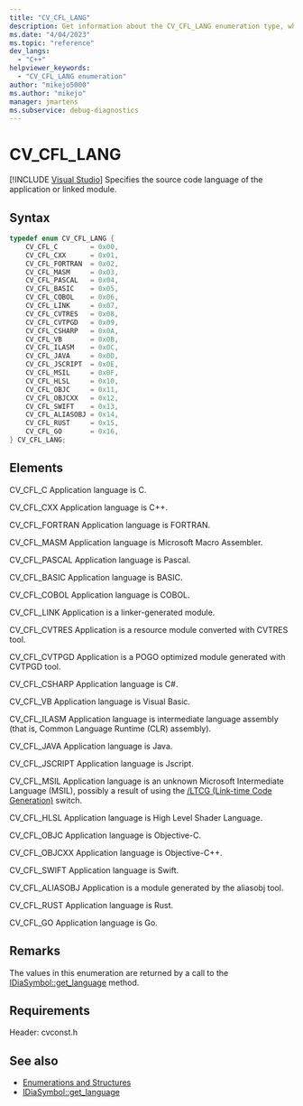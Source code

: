 ```yaml
---
title: "CV_CFL_LANG"
description: Get information about the CV_CFL_LANG enumeration type, which specifies the code language of the application or linked module in the debug interface access SDK.
ms.date: "4/04/2023"
ms.topic: "reference"
dev_langs:
  - "C++"
helpviewer_keywords:
  - "CV_CFL_LANG enumeration"
author: "mikejo5000"
ms.author: "mikejo"
manager: jmartens
ms.subservice: debug-diagnostics
---
```

# CV_CFL_LANG

 [!INCLUDE [Visual Studio](~/includes/applies-to-version/vs-windows-only.md)]
Specifies the source code language of the application or linked module.

## Syntax

```C++
typedef enum CV_CFL_LANG {
    CV_CFL_C        = 0x00,
    CV_CFL_CXX      = 0x01,
    CV_CFL_FORTRAN  = 0x02,
    CV_CFL_MASM     = 0x03,
    CV_CFL_PASCAL   = 0x04,
    CV_CFL_BASIC    = 0x05,
    CV_CFL_COBOL    = 0x06,
    CV_CFL_LINK     = 0x07,
    CV_CFL_CVTRES   = 0x08,
    CV_CFL_CVTPGD   = 0x09,
    CV_CFL_CSHARP   = 0x0A,
    CV_CFL_VB       = 0x0B,
    CV_CFL_ILASM    = 0x0C,
    CV_CFL_JAVA     = 0x0D,
    CV_CFL_JSCRIPT  = 0x0E,
    CV_CFL_MSIL     = 0x0F,
    CV_CFL_HLSL     = 0x10,
    CV_CFL_OBJC     = 0x11,
    CV_CFL_OBJCXX   = 0x12,
    CV_CFL_SWIFT    = 0x13,
    CV_CFL_ALIASOBJ = 0x14,
    CV_CFL_RUST     = 0x15,
    CV_CFL_GO       = 0x16,
} CV_CFL_LANG;
```

## Elements
CV_CFL_C
Application language is C.

CV_CFL_CXX
Application language is C++.

CV_CFL_FORTRAN
Application language is FORTRAN.

CV_CFL_MASM
Application language is Microsoft Macro Assembler.

CV_CFL_PASCAL
Application language is Pascal.

CV_CFL_BASIC
Application language is BASIC.

CV_CFL_COBOL
Application language is COBOL.

CV_CFL_LINK
Application is a linker-generated module.

CV_CFL_CVTRES
Application is a resource module converted with CVTRES tool.

CV_CFL_CVTPGD
Application is a POGO optimized module generated with CVTPGD tool.

CV_CFL_CSHARP
Application language is C#.

CV_CFL_VB
Application language is Visual Basic.

CV_CFL_ILASM
Application language is intermediate language assembly (that is, Common Language Runtime (CLR) assembly).

CV_CFL_JAVA
Application language is Java.

CV_CFL_JSCRIPT
Application language is Jscript.

CV_CFL_MSIL
Application language is an unknown Microsoft Intermediate Language (MSIL), possibly a result of using the [/LTCG (Link-time Code Generation)](/cpp/build/reference/ltcg-link-time-code-generation) switch.

CV_CFL_HLSL
Application language is High Level Shader Language.

CV_CFL_OBJC
Application language is Objective-C.

CV_CFL_OBJCXX
Application language is Objective-C++.

CV_CFL_SWIFT
Application language is Swift.

CV_CFL_ALIASOBJ
Application is a module generated by the aliasobj tool.

CV_CFL_RUST
Application language is Rust.

CV_CFL_GO
Application language is Go.

## Remarks
The values in this enumeration are returned by a call to the [IDiaSymbol::get_language](../../debugger/debug-interface-access/idiasymbol-get-language.md) method.

## Requirements
Header: cvconst.h

## See also
- [Enumerations and Structures](../../debugger/debug-interface-access/enumerations-and-structures.md)
- [IDiaSymbol::get_language](../../debugger/debug-interface-access/idiasymbol-get-language.md)
